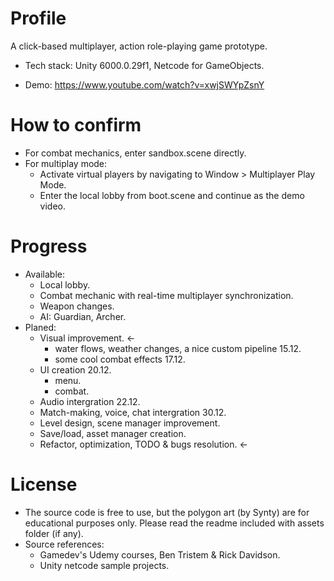 # Profile
A click-based multiplayer, action role-playing game prototype.
- Tech stack: Unity 6000.0.29f1,  Netcode for GameObjects.
* Demo: https://www.youtube.com/watch?v=xwjSWYpZsnY
   
# How to confirm
* For combat mechanics, enter sandbox.scene directly.
* For multiplay mode:
  - Activate virtual players by navigating to Window > Multiplayer Play Mode. 
  - Enter the local lobby from boot.scene and continue as the demo video.
    
# Progress
* Available:
  - Local lobby.
  - Combat mechanic with real-time multiplayer synchronization.
  - Weapon changes.
  - AI: Guardian, Archer.
* Planed:
  - Visual improvement. <-
     - water flows, weather changes, a nice custom pipeline 15.12.
     - some cool combat effects 17.12.
  - UI creation 20.12.
    - menu.
    - combat.
  - Audio intergration 22.12.
  - Match-making, voice, chat intergration 30.12.
  - Level design, scene manager improvement.
  - Save/load, asset manager creation.
  - Refactor, optimization, TODO & bugs resolution. <-
 # License
 - The source code is free to use, but the polygon art (by Synty) are for educational purposes only. Please read the readme included with assets folder (if any).
 - Source references: 
   - Gamedev's Udemy courses, Ben Tristem & Rick Davidson.
   - Unity netcode sample projects.
